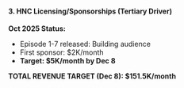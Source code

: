 #### 3. HNC Licensing/Sponsorships (Tertiary Driver)

**Oct 2025 Status:**

- Episode 1-7 released: Building audience
- First sponsor: $2K/month
- **Target: $5K/month by Dec 8**

**TOTAL REVENUE TARGET (Dec 8): $151.5K/month**
